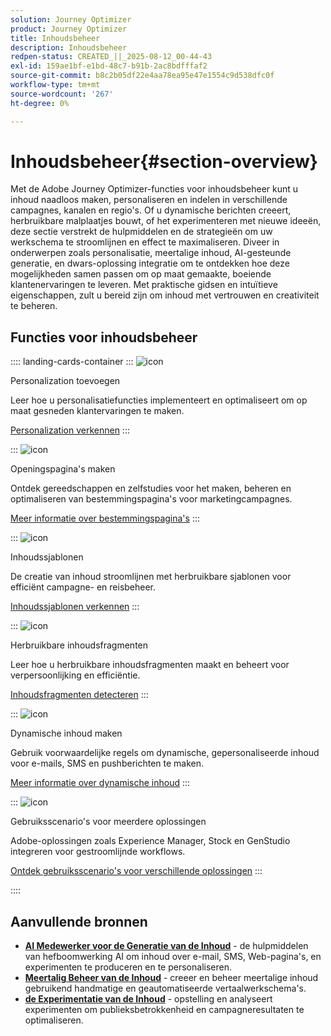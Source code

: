 ```yaml
---
solution: Journey Optimizer
product: Journey Optimizer
title: Inhoudsbeheer
description: Inhoudsbeheer
redpen-status: CREATED_||_2025-08-12_00-44-43
exl-id: 159ae1bf-e1bd-48c7-b91b-2ac8bdfffaf2
source-git-commit: b8c2b05df22e4aa78ea95e47e1554c9d538dfc0f
workflow-type: tm+mt
source-wordcount: '267'
ht-degree: 0%

---
```


# Inhoudsbeheer{#section-overview}

Met de Adobe Journey Optimizer-functies voor inhoudsbeheer kunt u inhoud naadloos maken, personaliseren en indelen in verschillende campagnes, kanalen en regio&#39;s. Of u dynamische berichten creeert, herbruikbare malplaatjes bouwt, of het experimenteren met nieuwe ideeën, deze sectie verstrekt de hulpmiddelen en de strategieën om uw werkschema te stroomlijnen en effect te maximaliseren. Diveer in onderwerpen zoals personalisatie, meertalige inhoud, AI-gesteunde generatie, en dwars-oplossing integratie om te ontdekken hoe deze mogelijkheden samen passen om op maat gemaakte, boeiende klantenervaringen te leveren. Met praktische gidsen en intuïtieve eigenschappen, zult u bereid zijn om inhoud met vertrouwen en creativiteit te beheren.

## Functies voor inhoudsbeheer

:::: landing-cards-container
:::
![icon](https://cdn.experienceleague.adobe.com/icons/bullseye.svg)

Personalization toevoegen

Leer hoe u personalisatiefuncties implementeert en optimaliseert om op maat gesneden klantervaringen te maken.

[Personalization verkennen](personalization-landing-page.md)
:::

:::
![icon](https://cdn.experienceleague.adobe.com/icons/circle-play.svg)

Openingspagina&#39;s maken

Ontdek gereedschappen en zelfstudies voor het maken, beheren en optimaliseren van bestemmingspagina&#39;s voor marketingcampagnes.

[Meer informatie over bestemmingspagina&#39;s](landing-pages-landing-page.md)
:::

:::
![icon](https://cdn.experienceleague.adobe.com/icons/list-check.svg)

Inhoudssjablonen

De creatie van inhoud stroomlijnen met herbruikbare sjablonen voor efficiënt campagne- en reisbeheer.

[Inhoudssjablonen verkennen](content-templates-landing-page.md)
:::

:::
![icon](https://cdn.experienceleague.adobe.com/icons/puzzle-piece.svg)

Herbruikbare inhoudsfragmenten

Leer hoe u herbruikbare inhoudsfragmenten maakt en beheert voor verpersoonlijking en efficiëntie.

[Inhoudsfragmenten detecteren](fragments-landing-page.md)
:::

:::
![icon](https://cdn.experienceleague.adobe.com/icons/gear.svg)

Dynamische inhoud maken

Gebruik voorwaardelijke regels om dynamische, gepersonaliseerde inhoud voor e-mails, SMS en pushberichten te maken.

[Meer informatie over dynamische inhoud](dynamic-landing-page.md)
:::

:::
![icon](https://cdn.experienceleague.adobe.com/icons/puzzle-piece.svg)

Gebruiksscenario&#39;s voor meerdere oplossingen

Adobe-oplossingen zoals Experience Manager, Stock en GenStudio integreren voor gestroomlijnde workflows.

[Ontdek gebruiksscenario&#39;s voor verschillende oplossingen](combine-landing-page.md)
:::

::::


## Aanvullende bronnen

- **[AI Medewerker voor de Generatie van de Inhoud](ai-assistant-landing-page.md)** - de hulpmiddelen van hefboomwerking AI om inhoud over e-mail, SMS, Web-pagina&#39;s, en experimenten te produceren en te personaliseren.
- **[Meertalig Beheer van de Inhoud](content-multilingual-landing-page.md)** - creeer en beheer meertalige inhoud gebruikend handmatige en geautomatiseerde vertaalwerkschema&#39;s.
- **[de Experimentatie van de Inhoud](content-experiment-landing-page.md)** - opstelling en analyseert experimenten om publieksbetrokkenheid en campagneresultaten te optimaliseren.
